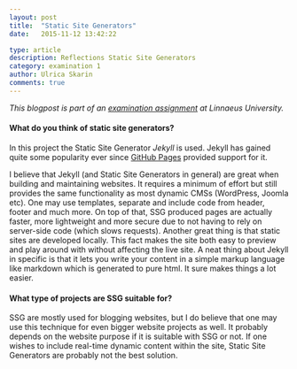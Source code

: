 ```yaml
---
layout: post
title:  "Static Site Generators"
date:   2015-11-12 13:42:22

type: article
description: Reflections Static Site Generators
category: examination 1
author: Ulrica Skarin
comments: true
---
```


*This blogpost is part of an [examination assignment][examination assignment] at Linnaeus University.*

#### What do you think of static site generators?

In this project the Static Site Generator *Jekyll* is used. Jekyll has gained quite some popularity ever since
[GitHub Pages][github] provided support for it.

I believe that Jekyll (and Static Site Generators in general) are great when building and maintaining websites.
It requires a minimum of effort but still provides the same functionality as most dynamic CMSs (WordPress, Joomla etc).
One may use templates, separate and include code from header, footer and much more. On top of that, SSG produced pages are actually faster,
more lightweight and more secure due to not having to rely on server-side code (which slows requests). Another great thing
is that static sites are developed locally. This fact makes the site both easy to preview and play around with without affecting the
live site. A neat thing about Jekyll in specific is that it lets you write your content in a simple markup language like
markdown which is generated to pure html. It sure makes things a lot easier.

#### What type of projects are SSG suitable for?

SSG are mostly used for blogging websites, but I do believe that one may use this technique for even bigger website projects
as well. It probably depends on the website purpose if it is suitable with SSG or not. If one wishes to include real-time
dynamic content within the site, Static Site Generators are probably not the best solution.

[github]: https://pages.github.com/
[examination assignment]: https://coursepress.lnu.se/kurs/klientbaserad-webbprogrammering/examination/exam-assignment-1/
